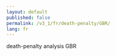```yaml
---
layout: default
published: false
permalink: /v3_1/fr/death-penalty/GBR/
lang: fr
---
```


death-penalty analysis GBR
